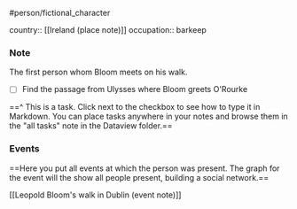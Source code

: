 #person/fictional_character 

country:: [[Ireland (place note)]]
occupation:: barkeep

### Note
The first person whom Bloom meets on his walk.

- [ ] Find the passage from Ulysses where Bloom greets O'Rourke

==^ This is a task. Click next to the checkbox to see how to type it in Markdown. You can place tasks anywhere in your notes and browse them in the "all tasks" note in the Dataview folder.==

### Events
==Here you put all events at which the person was present. The graph for the event will the show all people present, building a social network.==

[[Leopold Bloom's walk in Dublin (event note)]]